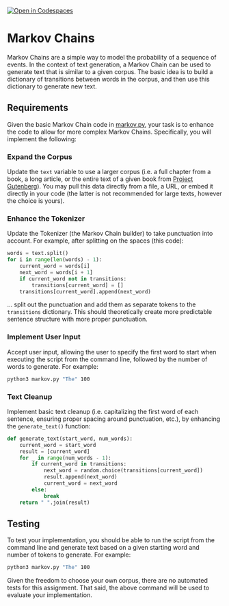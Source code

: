 [![Open in Codespaces](https://classroom.github.com/assets/launch-codespace-2972f46106e565e64193e422d61a12cf1da4916b45550586e14ef0a7c637dd04.svg)](https://classroom.github.com/open-in-codespaces?assignment_repo_id=16958368)
# Markov Chains

Markov Chains are a simple way to model the probability of a sequence of events. In the context of text generation, a Markov Chain can be used to generate text that is similar to a given corpus. The basic idea is to build a dictionary of transitions between words in the corpus, and then use this dictionary to generate new text.

## Requirements

Given the basic Markov Chain code in [markov.py](markov.py), your task is to enhance the code to allow for more complex Markov Chains. Specifically, you will implement the following:

### Expand the Corpus

Update the `text` variable to use a larger corpus (i.e. a full chapter from a book, a long article, or the entire text of a given book from [Project Gutenberg](https://www.gutenberg.org/)). You may pull this data directly from a file, a URL, or embed it directly in your code (the latter is not recommended for large texts, however the choice is yours).

### Enhance the Tokenizer

Update the Tokenizer (the Markov Chain builder) to take punctuation into account. For example, after splitting on the spaces (this code):

```python
words = text.split()
for i in range(len(words) - 1):
    current_word = words[i]
    next_word = words[i + 1]
    if current_word not in transitions:
        transitions[current_word] = []
    transitions[current_word].append(next_word)
```
… split out the punctuation and add them as separate tokens to the `transitions` dictionary. This should theoretically create more predictable sentence structure with more proper punctuation.

### Implement User Input

Accept user input, allowing the user to specify the first word to start when executing the script from the command line, followed by the number of words to generate. For example:

```bash
python3 markov.py "The" 100
```

### Text Cleanup

Implement basic text cleanup (i.e. capitalizing the first word of each sentence, ensuring proper spacing around punctuation, etc.), by enhancing the `generate_text()` function:

```python
def generate_text(start_word, num_words):
    current_word = start_word
    result = [current_word]
    for _ in range(num_words - 1):
        if current_word in transitions:
            next_word = random.choice(transitions[current_word])
            result.append(next_word)
            current_word = next_word
        else:
            break
    return " ".join(result)
```

## Testing

To test your implementation, you should be able to run the script from the command line and generate text based on a given starting word and number of tokens to generate. For example:

```bash
python3 markov.py "The" 100
```

Given the freedom to choose your own corpus, there are no automated tests for this assignment. That said, the above command will be used to evaluate your implementation.